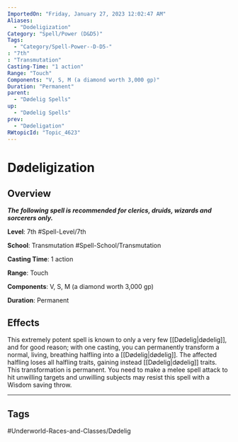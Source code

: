 ```yaml
---
ImportedOn: "Friday, January 27, 2023 12:02:47 AM"
Aliases:
  - "Dodeligization"
Category: "Spell/Power (D&D5)"
Tags:
  - "Category/Spell-Power--D-D5-"
: "7th"
: "Transmutation"
Casting-Time: "1 action"
Range: "Touch"
Components: "V, S, M (a diamond worth 3,000 gp)"
Duration: "Permanent"
parent:
  - "Dødelig Spells"
up:
  - "Dødelig Spells"
prev:
  - "Dødeligation"
RWtopicId: "Topic_4623"
---
```

# Dødeligization
## Overview
***The following spell is recommended for clerics, druids, wizards and sorcerers only.***

**Level**: 7th
#Spell-Level/7th

**School**: Transmutation
#Spell-School/Transmutation

**Casting Time**: 1 action

**Range**: Touch

**Components**: V, S, M (a diamond worth 3,000 gp)

**Duration**: Permanent

## Effects
This extremely potent spell is known to only a very few [[Dødelig|dødelig]], and for good reason; with one casting, you can permanently transform a normal, living, breathing halfling into a [[Dødelig|dødelig]]. The affected halfling loses all halfling traits, gaining instead [[Dødelig|dødelig]] traits. This transformation is permanent. You need to make a melee spell attack to hit unwilling targets and unwilling subjects may resist this spell with a Wisdom saving throw.


---
## Tags
#Underworld-Races-and-Classes/Dødelig

